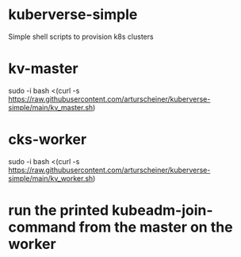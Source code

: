 # kuberverse-simple
Simple shell scripts to provision k8s clusters

# kv-master
sudo -i
bash <(curl -s https://raw.githubusercontent.com/arturscheiner/kuberverse-simple/main/kv_master.sh)


# cks-worker
sudo -i
bash <(curl -s https://raw.githubusercontent.com/arturscheiner/kuberverse-simple/main/kv_worker.sh)


# run the printed kubeadm-join-command from the master on the worker
